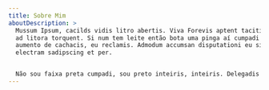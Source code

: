 ```yaml
---
title: Sobre Mim
aboutDescription: >
  Mussum Ipsum, cacilds vidis litro abertis. Viva Forevis aptent taciti sociosqu
  ad litora torquent. Si num tem leite então bota uma pinga aí cumpadi! Per
  aumento de cachacis, eu reclamis. Admodum accumsan disputationi eu sit. Vide
  electram sadipscing et per.


  Não sou faixa preta cumpadi, sou preto inteiris, inteiris. Delegadis gente finis, bibendum egestas augue arcu ut est. Detraxit consequat et quo num tendi nada. Todo mundo vê os porris que eu tomo, mas ninguém vê os tombis que eu levo!
---
```


